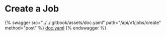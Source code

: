 # Create a Job

{% swagger src="../../.gitbook/assets/doc.yaml" path="/api/v1/jobs/create" method="post" %}
[doc.yaml](../../.gitbook/assets/doc.yaml)
{% endswagger %}
